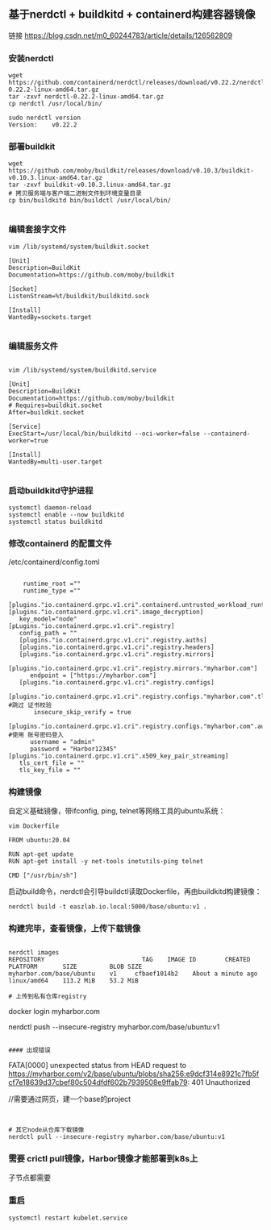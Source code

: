 

##  基于nerdctl + buildkitd + containerd构建容器镜像

链接 https://blog.csdn.net/m0_60244783/article/details/126562809

### 安装nerdctl

```
wget https://github.com/containerd/nerdctl/releases/download/v0.22.2/nerdctl-0.22.2-linux-amd64.tar.gz
tar -zxvf nerdctl-0.22.2-linux-amd64.tar.gz
cp nerdctl /usr/local/bin/

sudo nerdctl version
Version:	v0.22.2

```

### 部署buildkit

```
wget https://github.com/moby/buildkit/releases/download/v0.10.3/buildkit-v0.10.3.linux-amd64.tar.gz
tar -zxvf buildkit-v0.10.3.linux-amd64.tar.gz
# 拷贝服务端与客户端二进制文件到环境变量目录
cp bin/buildkitd bin/buildctl /usr/local/bin/


```

### 编辑套接字文件

```
vim /lib/systemd/system/buildkit.socket

[Unit]
Description=BuildKit
Documentation=https://github.com/moby/buildkit

[Socket]
ListenStream=%t/buildkit/buildkitd.sock

[Install]
WantedBy=sockets.target


```

### 编辑服务文件

```

vim /lib/systemd/system/buildkitd.service

[Unit]
Description=BuildKit
Documentation=https://github.com/moby/buildkit
# Requires=buildkit.socket
After=buildkit.socket

[Service]
ExecStart=/usr/local/bin/buildkitd --oci-worker=false --containerd-worker=true

[Install]
WantedBy=multi-user.target


```

### 启动buildkitd守护进程

```
systemctl daemon-reload
systemctl enable --now buildkitd
systemctl status buildkitd

```

### 修改containerd 的配置文件  

/etc/containerd/config.toml

```

    runtime_root =""
    runtime_type =""
    [plugins."io.containerd.grpc.v1.cri".containerd.untrusted_workload_runtime.options]
[plugins."io.containerd.grpc.v1.cri".image_decryption]
   key_model="node"
[pLugins."io.containerd.grpc.v1.cri".registry]
   config_path = ""
   [plugins."io.containerd.grpc.v1.cri".registry.auths]
   [plugins."io.containerd.grpc.v1.cri".registry.headers]
   [plugins."io.containerd.grpc.v1.cri".registry.mirrors]
      [plugins."io.containerd.grpc.v1.cri".registry.mirrors."myharbor.com"]
      endpoint = ["https://myharbor.com"]
   [plugins."io.containerd.grpc.v1.cri".registry.configs]
      [plugins."io.containerd.grpc.v1.cri".registry.configs."myharbor.com".tls] #跳过 证书校验
       insecure_skip_verify = true
   [plugins."io.containerd.grpc.v1.cri".registry.configs."myharbor.com".auth] #使用 账号密码登入
      username = "admin"
      password = "Harbor12345"
[plugins."io.containerd.grpc.v1.cri".x509_key_pair_streaming] 
   tls_cert_file = ""
   tls_key_file = ""

```


### 构建镜像

自定义基础镜像，带ifconfig, ping, telnet等网络工具的ubuntu系统：

```
vim Dockerfile

FROM ubuntu:20.04

RUN apt-get update
RUN apt-get install -y net-tools inetutils-ping telnet

CMD ["/usr/bin/sh"]

```

启动build命令，nerdctl会引导buildctl读取Dockerfile，再由buildkitd构建镜像：

```
nerdctl build -t easzlab.io.local:5000/base/ubuntu:v1 .
```

### 构建完毕，查看镜像，上传下载镜像


```

nerdctl images
REPOSITORY                           TAG    IMAGE ID        CREATED               PLATFORM       SIZE         BLOB SIZE
myharbor.com/base/ubuntu    v1     cfbaef1014b2    About a minute ago    linux/amd64    113.2 MiB    53.2 MiB

# 上传到私有仓库registry 

```
docker login myharbor.com

nerdctl push --insecure-registry myharbor.com/base/ubuntu:v1


```

#### 出现错误

```
FATA[0000] unexpected status from HEAD request to https://myharbor.com/v2/base/ubuntu/blobs/sha256:e9dcf314e8921c7fb5fcf7e18639d37cbef80c504dfdf602b7939508e9ffab79: 401 Unauthorized

//需要通过网页，建一个base的project
```


# 其它node从仓库下载镜像
nerdctl pull --insecure-registry myharbor.com/base/ubuntu:v1

```



### 需要 crictl pull镜像，Harbor镜像才能部署到k8s上

子节点都需要

### 重启

```
systemctl restart kubelet.service

```